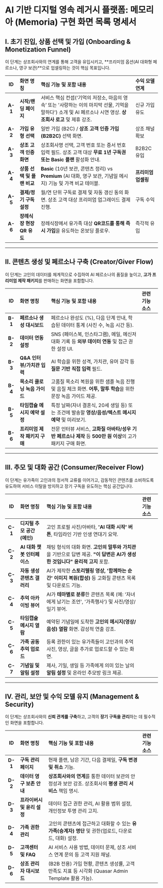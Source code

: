 # AI 기반 디지털 영속 레거시 플랫폼: 메모리아 (Memoria) 구현 화면 목록 명세서

## I. 초기 진입, 상품 선택 및 가입 (Onboarding & Monetization Funnel)

이 단계는 상조회사와의 연계를 통해 고객을 유입시키고, **프리미엄 옵션(AI 대화형 페르소나, 영구 보관)**으로 업셀링하는 것이 핵심 목표입니다.

| ID | 화면 명칭 | 핵심 기능 및 포함 내용 | 수익 모델 연계 |
| :---: | :--- | :--- | :--- |
| **A-1** | **시작/랜딩 페이지** | 서비스 핵심 컨셉(‘기억의 저장소, 마음의 영속’ 또는 '사랑하는 이의 마지막 선물, 기억을 말하다') 소개 및 AI 페르소나 시연 영상. **상조회사 로고** 및 제휴 강조. | 신규 가입 유도 |
| **A-2** | **가입 유형 선택** | 일반 가입 (B2C) / **상조 고객 인증 가입 (B2B2C)** 선택 화면. | 상조 채널 확보 |
| **A-3** | **상조 고객 인증 화면** | 상조회사명 선택, 고객 번호 또는 증서 번호 입력 필드. 상조 고객 대상 **무료 1년 구독권 또는 Basic 플랜** 활성화 안내. | B2B2C 유입 |
| **A-4** | **상품 선택 및 플랜 비교** | **Basic** (10년 보관, 콘텐츠 정리) vs **Premium** (AI 대화, 영구 보관, 기념일 메시지) 기능 및 가격 비교 테이블. | **프리미엄 업셀링** |
| **A-5** | **결제/정기 구독 설정** | 월/연 단위 구독료 결제 및 자동 갱신 동의 화면. 상조 고객 대상 프리미엄 업그레이드 결제 진행. | 구독 수익 |
| **A-6** | **장례식장 현장 QR 유도** | 장례식장에서 유가족 대상 **QR코드를 통해 즉시 가입**을 유도하는 온보딩 플로우. | 즉각적 유입 |

---

## II. 콘텐츠 생성 및 페르소나 구축 (Creator/Giver Flow)

이 단계는 고인의 데이터를 체계적으로 수집하여 AI 페르소나의 품질을 높이고, **고가 프리미엄 제작 패키지**를 판매하는 화면을 포함합니다.

| ID | 화면 명칭 | 핵심 기능 및 포함 내용 | 관련 기능 소스 |
| :---: | :--- | :--- | :--- |
| **B-1** | **페르소나 생성 대시보드** | 페르소나 완성도 (%), 다음 단계 안내, 학습된 데이터 통계 (사진 수, 녹음 시간 등). | |
| **B-2** | **데이터 연동 설정** | SNS (페이스북, 인스타그램), 메일, 메신저 대화 기록 등 **외부 데이터 연동** 및 접근 권한 설정 UI. | |
| **B-3** | **Q&A 인터뷰/가치관 입력** | AI 학습을 위한 성격, 가치관, 유머 감각 등 **질문 기반 직접 입력** 필드. | |
| **B-4** | **목소리 클로닝 녹음 가이드** | 고품질 목소리 복원을 위한 샘플 녹음 진행 및 음질 체크 화면. **어투, 말투 학습**을 위한 문장 녹음 가이드 제공. | |
| **B-5** | **타임캡슐 메시지 예약 설정** | 특정 날짜(자녀 결혼식, 20세 생일 등) 또는 조건에 발송할 **영상/음성/텍스트 메시지 예약** 및 미리보기. | |
| **B-6** | **프리미엄 제작 패키지 구매** | 전문 인터뷰 서비스, **고화질 아바타/성우 기반 페르소나 제작** 등 **500만 원 이상**의 고가 패키지 구매 화면. | |

---

## III. 추모 및 대화 공간 (Consumer/Receiver Flow)

이 단계는 유가족이 고인과의 정서적 교류를 이어가고, 감동적인 콘텐츠를 소비하도록 유도하여 서비스 이탈을 방지하고 장기 구독을 유도하는 핵심 공간입니다.

| ID | 화면 명칭 | 핵심 기능 및 포함 내용 | 관련 기능 소스 |
| :---: | :--- | :--- | :--- |
| **C-1** | **디지털 추모 공간 (메인)** | 고인 프로필 사진/아바타, **'AI 대화 시작' 버튼**, 타임라인 기반 인생 연대기 요약. | |
| **C-2** | **AI 대화 챗봇 인터페이스** | 채팅 형식의 대화 화면. **고인의 말투와 가치관**을 기반으로 답변 제공. **"이 답변은 AI가 생성한 것입니다" 윤리적 고지** 포함. | |
| **C-3** | **자동 생성 콘텐츠 갤러리** | AI가 제작한 **스토리텔링 영상, '함께하는 순간' 이미지 복원(합성)** 등 고화질 콘텐츠 목록 및 다운로드 기능. | |
| **C-4** | **추억 아카이빙 뷰어** | AI가 **테마별로 분류**한 콘텐츠 목록 (예: '자녀에게 남기는 조언', '가족행사') 및 사진/영상/일기 뷰어. | |
| **C-5** | **타임캡슐 메시지 열람** | 예약된 기념일에 도착한 **고인의 메시지(영상/음성) 열람** 화면. 감성적 연출 강조. | |
| **C-6** | **가족 공동 추억 업로드** | 등록 권한이 있는 유가족들이 고인과의 추억 사진, 영상, 글을 추가로 업로드할 수 있는 화면. | |
| **C-7** | **기념일 및 알림 설정** | 제사, 기일, 생일 등 가족에게 의미 있는 날의 **알림 설정** 및 온라인 추모방 링크 제공. | |

---

## IV. 관리, 보안 및 수익 모델 유지 (Management & Security)

이 단계는 상조회사와의 **신뢰 관계를 구축**하고, 고객의 **장기 구독을 관리**하는 데 필수적인 화면을 포함합니다.

| ID | 화면 명칭 | 핵심 기능 및 포함 내용 | 관련 기능 소스 |
| :---: | :--- | :--- | :--- |
| **D-1** | **구독 관리 페이지** | 현재 플랜, 남은 기간, 다음 결제일, **구독 변경 및 취소** 기능. | |
| **D-2** | **데이터 영구 보존 안내** | **상조회사와의 연계**를 통한 데이터 보관의 안정성과 보안 강조. 상조회사의 **평생 관리 서비스** 책임 명시. | |
| **D-3** | **프라이버시 및 윤리 설정** | 데이터 접근 권한 관리, AI 활용 범위 설정, 개인정보 투명 관리 고지. | |
| **D-4** | **가족 권한 관리** | 고인의 콘텐츠에 접근하고 대화할 수 있는 **유가족(승계자) 명단** 및 권한(업로드, 다운로드, 대화) 설정. | |
| **D-5** | **고객센터 및 FAQ** | AI 서비스 사용 방법, 데이터 문제, 상조 서비스 연계 문의 등 고객 지원 채널. | |
| **D-6** | **상조 관리자 대시보드** | (B2B 전용) 가입 현황, 콘텐츠 생성률, 고객 만족도 지표 등 시각화 (Quasar Admin Template 활용 가능). | |